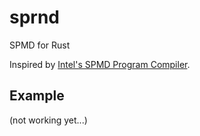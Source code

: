 # sprnd
SPMD for Rust

Inspired by [Intel's SPMD Program Compiler](https://ispc.github.io).

## Example

(not working yet...)

```rust

```
